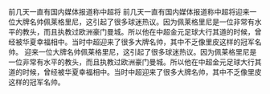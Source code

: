 前几天一直有国内媒体报道称中超将
前几天一直有国内媒体报道称中超将迎来一位大牌名帅佩莱格里尼，这引起了很多球迷热议。因为佩莱格里尼是一位非常有水平的教头，而且执教过欧洲豪门曼城。所以他在中超金元足球大行其道的时候，曾经被华夏幸福相中。当时中超迎来了很多大牌名帅，其中不乏像里皮这样的冠军名帅。
迎来一位大牌名帅佩莱格里尼，这引起了很多球迷热议。因为佩莱格里尼是一位非常有水平的教头，而且执教过欧洲豪门曼城。所以他在中超金元足球大行其道的时候，曾经被华夏幸福相中。当时中超迎来了很多大牌名帅，其中不乏像里皮这样的冠军名帅。